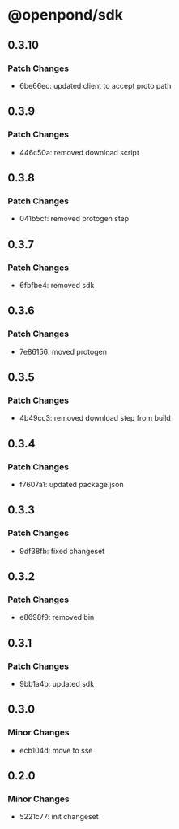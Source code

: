 # @openpond/sdk

## 0.3.10

### Patch Changes

- 6be66ec: updated client to accept proto path

## 0.3.9

### Patch Changes

- 446c50a: removed download script

## 0.3.8

### Patch Changes

- 041b5cf: removed protogen step

## 0.3.7

### Patch Changes

- 6fbfbe4: removed sdk

## 0.3.6

### Patch Changes

- 7e86156: moved protogen

## 0.3.5

### Patch Changes

- 4b49cc3: removed download step from build

## 0.3.4

### Patch Changes

- f7607a1: updated package.json

## 0.3.3

### Patch Changes

- 9df38fb: fixed changeset

## 0.3.2

### Patch Changes

- e8698f9: removed bin

## 0.3.1

### Patch Changes

- 9bb1a4b: updated sdk

## 0.3.0

### Minor Changes

- ecb104d: move to sse

## 0.2.0

### Minor Changes

- 5221c77: init changeset

